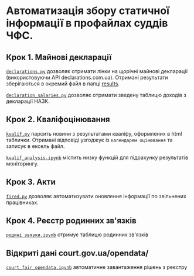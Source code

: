 # Автоматизація збору статичної інформації в профайлах суддів ЧФС.

## Крок 1. Майнові декларації
[`declarations.py`](https://github.com/hp0404/CFJ/blob/master/declarations.py) дозволяє отримати лінки на щорічні майнові декларації (використовуючи API declarations.com.ua). 
Отримані результати зберігаються в окремий файл в папці [results](https://github.com/hp0404/CFJ/tree/master/results).

[`declaration_salaries.py`](https://github.com/hp0404/CFJ/blob/master/declaration_salaries.py) дозволяє отримати зведену таблицю доходів з декларації НАЗК.

## Крок 2. Кваліфоцінювання
[`kvalif.py`](https://github.com/hp0404/CFJ/blob/master/kvalif.py) парсить новини з результатами кваліфу, оформлених в html таблички. Отримані відповіді узгоджує із `календарем оцінювання` та записує в ексель файл. 

[`kvalif_analysis.ipynb`](https://github.com/hp0404/CFJ/blob/master/kvalif_analysis.ipynb) містить низку функцій для підрахунку результатів моніторингу.

## Крок 3. Акти 
[`fired.py`](https://github.com/hp0404/CFJ/blob/master/fired.py) дозволяє автоматизувати оновлення інформації по звільнених працівниках. 

## Крок 4. Реєстр родинних зв'язків

[`родині звязки.ipynb`](https://github.com/hp0404/CFJ/blob/master/%D1%80%D0%BE%D0%B4%D0%B8%D0%BD%D1%96%20%D0%B7%D0%B2%D1%8F%D0%B7%D0%BA%D0%B8.ipynb) отримує таблицю родинних зв'язків

## Відкриті дані court.gov.ua/opendata/
[`court_fair_opendata.ipynb`](https://nbviewer.jupyter.org/github/hp0404/CFJ/blob/master/court_fair_opendata.ipynb) автоматичне завантаження рішень з реєстру 
